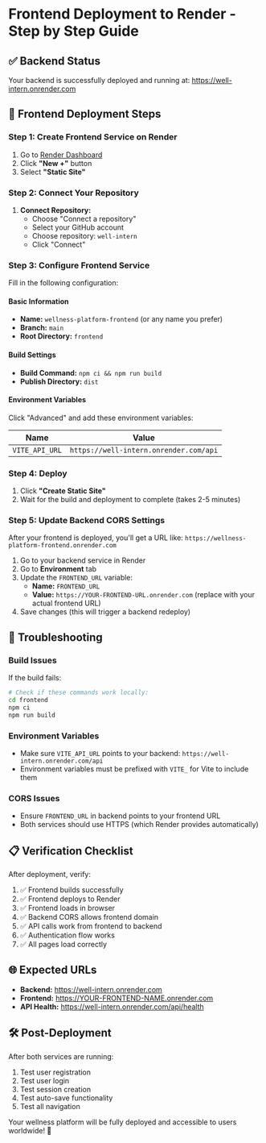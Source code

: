 # Frontend Deployment to Render - Step by Step Guide

## ✅ Backend Status
Your backend is successfully deployed and running at: https://well-intern.onrender.com

## 🚀 Frontend Deployment Steps

### Step 1: Create Frontend Service on Render

1. Go to [Render Dashboard](https://dashboard.render.com/)
2. Click **"New +"** button
3. Select **"Static Site"**

### Step 2: Connect Your Repository

1. **Connect Repository:**
   - Choose "Connect a repository"
   - Select your GitHub account
   - Choose repository: `well-intern`
   - Click "Connect"

### Step 3: Configure Frontend Service

Fill in the following configuration:

#### Basic Information
- **Name:** `wellness-platform-frontend` (or any name you prefer)
- **Branch:** `main`
- **Root Directory:** `frontend`

#### Build Settings
- **Build Command:** `npm ci && npm run build`
- **Publish Directory:** `dist`

#### Environment Variables
Click "Advanced" and add these environment variables:

| Name | Value |
|------|--------|
| `VITE_API_URL` | `https://well-intern.onrender.com/api` |

### Step 4: Deploy

1. Click **"Create Static Site"**
2. Wait for the build and deployment to complete (takes 2-5 minutes)

### Step 5: Update Backend CORS Settings

After your frontend is deployed, you'll get a URL like: `https://wellness-platform-frontend.onrender.com`

1. Go to your backend service in Render
2. Go to **Environment** tab
3. Update the `FRONTEND_URL` variable:
   - **Name:** `FRONTEND_URL`
   - **Value:** `https://YOUR-FRONTEND-URL.onrender.com` (replace with your actual frontend URL)
4. Save changes (this will trigger a backend redeploy)

## 🔧 Troubleshooting

### Build Issues
If the build fails:
```bash
# Check if these commands work locally:
cd frontend
npm ci
npm run build
```

### Environment Variables
- Make sure `VITE_API_URL` points to your backend: `https://well-intern.onrender.com/api`
- Environment variables must be prefixed with `VITE_` for Vite to include them

### CORS Issues
- Ensure `FRONTEND_URL` in backend points to your frontend URL
- Both services should use HTTPS (which Render provides automatically)

## 📋 Verification Checklist

After deployment, verify:

1. ✅ Frontend builds successfully
2. ✅ Frontend deploys to Render
3. ✅ Frontend loads in browser
4. ✅ Backend CORS allows frontend domain
5. ✅ API calls work from frontend to backend
6. ✅ Authentication flow works
7. ✅ All pages load correctly

## 🌐 Expected URLs

- **Backend:** https://well-intern.onrender.com
- **Frontend:** https://YOUR-FRONTEND-NAME.onrender.com
- **API Health:** https://well-intern.onrender.com/api/health

## 🛠 Post-Deployment

After both services are running:

1. Test user registration
2. Test user login
3. Test session creation
4. Test auto-save functionality
5. Test all navigation

Your wellness platform will be fully deployed and accessible to users worldwide! 🎉
